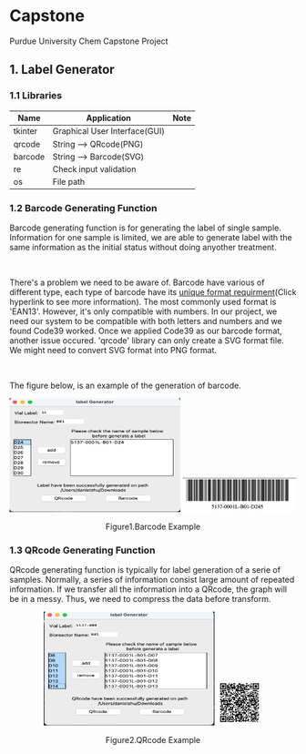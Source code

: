 # Capstone
Purdue University Chem Capstone Project

## 1. Label Generator

### 1.1 Libraries

|Name|Application|Note|
|-|-|-|
|tkinter|Graphical User Interface(GUI)||
|qrcode|String --> QRcode(PNG)||
|barcode|String --> Barcode(SVG)||
|re|Check input validation||
|os|File path||

### 1.2 Barcode Generating Function

Barcode generating function is for generating the label of single sample. Information for one sample is limited, we are able to generate label with the same information as the initial status without doing anyother treatment.

</br>

There's a problem we need to be aware of. Barcode have various of different type, each type of barcode have its [unique format requirment](https://www.premierelectronics.com/blog/barcode-types-identificaton-understanding)(Click hyperlink to see more information). The most commonly used format is 'EAN13'. However, it's only compatible with numbers. In our project, we need our system to be compatible with both letters and numbers and we found Code39 worked. Once we applied Code39 as our barcode format, another issue occured. 'qrcode' library can only create a SVG format file. We might need to convert SVG format into PNG format.

</br>

The figure below, is an example of the generation of barcode.

<p align="center">
  <img width="300" height="200" src="https://github.com/DanielZhuGY/Capstone/blob/main/images/BarcodeExample.png?raw=true">
  <img width="200" height="60" src="https://github.com/DanielZhuGY/Capstone/blob/main/images/Barcode.png?raw=true">
</p>
<p align="center">
  Figure1.Barcode Example
</p>

### 1.3 QRcode Generating Function

QRcode generating function is typically for label generation of a serie of samples. Normally, a series of information consist large amount of repeated information. If we transfer all the information into a QRcode, the graph will be in a messy. Thus, we need to compress the data before transform.


<p align="center">
  <img width="300" height="200" src="https://github.com/DanielZhuGY/Capstone/blob/main/images/QRcodeExample.png?raw=true">
  <img width="80" height="80" src="https://github.com/DanielZhuGY/Capstone/blob/main/images/QRcode.png?raw=true">
</p>
<p align="center">
  Figure2.QRcode Example
</p>
